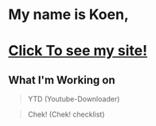 # My name is Koen,

# [Click To see my site!](https://koplayz.github.io/site/)


## What I'm Working on
> YTD (Youtube-Downloader)

> Chek! (Chek! checklist)

